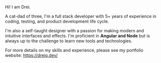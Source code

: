 Hi! I am Drei.

A cat-dad of three, I'm a full stack developer with 5+ years of experience in coding, testing, and product development life cycle.

I'm also a self-taught designer with a passion for making modern and intuitive interfaces and effects.
I'm proficient in **Angular and Node** but is always up to the challenge to learn new tools and technologies.

For more details on my skills and experience, please see my portfolio website: https://dreiq.dev/
